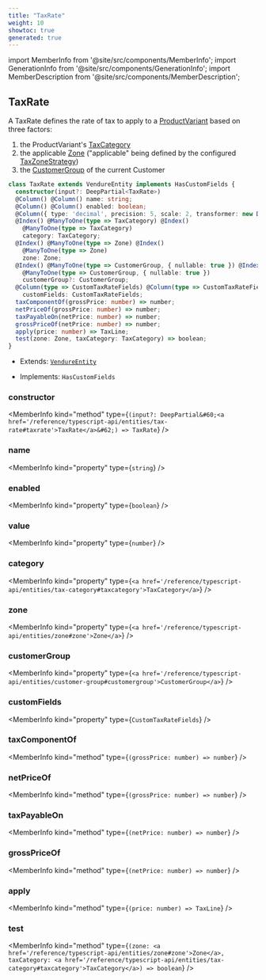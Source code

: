 ```yaml
---
title: "TaxRate"
weight: 10
showtoc: true
generated: true
---
```

<!-- This file was generated from the Vendure source. Do not modify. Instead, re-run the "docs:build" script -->
import MemberInfo from '@site/src/components/MemberInfo';
import GenerationInfo from '@site/src/components/GenerationInfo';
import MemberDescription from '@site/src/components/MemberDescription';


## TaxRate

<GenerationInfo sourceFile="packages/core/src/entity/tax-rate/tax-rate.entity.ts" sourceLine="25" packageName="@vendure/core" />

A TaxRate defines the rate of tax to apply to a <a href='/reference/typescript-api/entities/product-variant#productvariant'>ProductVariant</a> based on three factors:

1. the ProductVariant's <a href='/reference/typescript-api/entities/tax-category#taxcategory'>TaxCategory</a>
2. the applicable <a href='/reference/typescript-api/entities/zone#zone'>Zone</a> ("applicable" being defined by the configured <a href='/reference/typescript-api/tax/tax-zone-strategy#taxzonestrategy'>TaxZoneStrategy</a>)
3. the <a href='/reference/typescript-api/entities/customer-group#customergroup'>CustomerGroup</a> of the current Customer

```ts title="Signature"
class TaxRate extends VendureEntity implements HasCustomFields {
  constructor(input?: DeepPartial<TaxRate>)
  @Column() @Column() name: string;
  @Column() @Column() enabled: boolean;
  @Column({ type: 'decimal', precision: 5, scale: 2, transformer: new DecimalTransformer() }) @Column({ type: 'decimal', precision: 5, scale: 2, transformer: new DecimalTransformer() }) value: number;
  @Index() @ManyToOne(type => TaxCategory) @Index()
    @ManyToOne(type => TaxCategory)
    category: TaxCategory;
  @Index() @ManyToOne(type => Zone) @Index()
    @ManyToOne(type => Zone)
    zone: Zone;
  @Index() @ManyToOne(type => CustomerGroup, { nullable: true }) @Index()
    @ManyToOne(type => CustomerGroup, { nullable: true })
    customerGroup?: CustomerGroup;
  @Column(type => CustomTaxRateFields) @Column(type => CustomTaxRateFields)
    customFields: CustomTaxRateFields;
  taxComponentOf(grossPrice: number) => number;
  netPriceOf(grossPrice: number) => number;
  taxPayableOn(netPrice: number) => number;
  grossPriceOf(netPrice: number) => number;
  apply(price: number) => TaxLine;
  test(zone: Zone, taxCategory: TaxCategory) => boolean;
}
```
* Extends: <code><a href='/reference/typescript-api/entities/vendure-entity#vendureentity'>VendureEntity</a></code>


* Implements: <code>HasCustomFields</code>



<div className="members-wrapper">

### constructor

<MemberInfo kind="method" type={`(input?: DeepPartial&#60;<a href='/reference/typescript-api/entities/tax-rate#taxrate'>TaxRate</a>&#62;) => TaxRate`}   />


### name

<MemberInfo kind="property" type={`string`}   />


### enabled

<MemberInfo kind="property" type={`boolean`}   />


### value

<MemberInfo kind="property" type={`number`}   />


### category

<MemberInfo kind="property" type={`<a href='/reference/typescript-api/entities/tax-category#taxcategory'>TaxCategory</a>`}   />


### zone

<MemberInfo kind="property" type={`<a href='/reference/typescript-api/entities/zone#zone'>Zone</a>`}   />


### customerGroup

<MemberInfo kind="property" type={`<a href='/reference/typescript-api/entities/customer-group#customergroup'>CustomerGroup</a>`}   />


### customFields

<MemberInfo kind="property" type={`CustomTaxRateFields`}   />


### taxComponentOf

<MemberInfo kind="method" type={`(grossPrice: number) => number`}   />


### netPriceOf

<MemberInfo kind="method" type={`(grossPrice: number) => number`}   />


### taxPayableOn

<MemberInfo kind="method" type={`(netPrice: number) => number`}   />


### grossPriceOf

<MemberInfo kind="method" type={`(netPrice: number) => number`}   />


### apply

<MemberInfo kind="method" type={`(price: number) => TaxLine`}   />


### test

<MemberInfo kind="method" type={`(zone: <a href='/reference/typescript-api/entities/zone#zone'>Zone</a>, taxCategory: <a href='/reference/typescript-api/entities/tax-category#taxcategory'>TaxCategory</a>) => boolean`}   />




</div>
